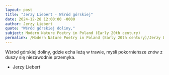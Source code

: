```yaml
---
layout: post
title: "Jerzy Liebert - Wśród górskiej"
date: 2024-12-28 12:00:00 -0000
author: Jerzy Liebert
quote: "Wśród górskiej doliny,"
subject: Modern Nature Poetry in Poland (Early 20th century)
permalink: /Modern Nature Poetry in Poland (Early 20th century)/Jerzy Liebert/Jerzy Liebert - Wśród górskiej
---
```


Wśród górskiej doliny,
gdzie echa leżą w trawie, 
myśli pokornieńsze znów 
z duszy się niezawodnie przemyka.

- Jerzy Liebert
